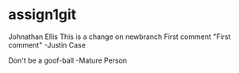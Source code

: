# assign1git
Johnathan Ellis
This is a change on newbranch
First comment
"First comment"
-Justin Case

Don't be a goof-ball
-Mature Person
